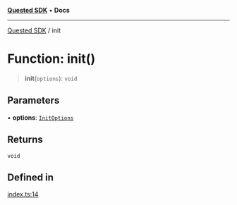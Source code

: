 [**Quested SDK**](../README.md) • **Docs**

***

[Quested SDK](../README.md) / init

# Function: init()

> **init**(`options`): `void`

## Parameters

• **options**: [`InitOptions`](../interfaces/InitOptions.md)

## Returns

`void`

## Defined in

[index.ts:14](https://github.com/Quested-io/QuestedSDK/blob/3c926bace64edd594f0827ec501887cd4a53cdbb/src/index.ts#L14)
